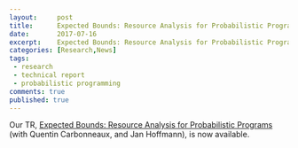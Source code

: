 ```yaml
---
layout:     post
title:      Expected Bounds: Resource Analysis for Probabilistic Programs
date:       2017-07-16
excerpt:    Expected Bounds: Resource Analysis for Probabilistic Programs.
categories: [Research,News]
tags:
 - research
 - technical report
 - probabilistic programming
comments: true
published: true
---
```


Our TR, [Expected Bounds: Resource Analysis for Probabilistic Programs][1] (with Quentin Carbonneaux, and Jan Hoffmann), is now available. 


[1]: http://channgo2203.github.io/pdfs/cmutr02.pdf
